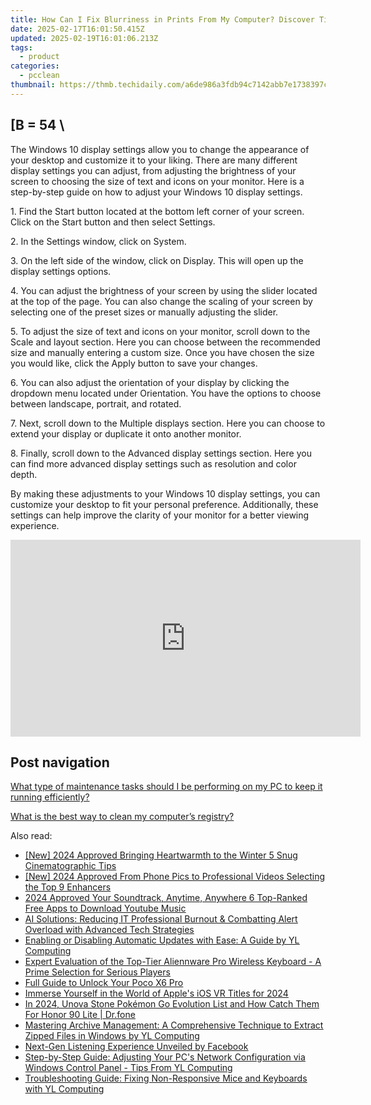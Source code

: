 ```yaml
---
title: How Can I Fix Blurriness in Prints From My Computer? Discover Tips & Tricks with YL Computing's Expert Advice
date: 2025-02-17T16:01:50.415Z
updated: 2025-02-19T16:01:06.213Z
tags:
  - product
categories:
  - pcclean
thumbnail: https://thmb.techidaily.com/a6de986a3fdb94c7142abb7e1738397c8994a30f493de897d20f957481bc1b83.jpg
---
```


## \[B = 54 \

The Windows 10 display settings allow you to change the appearance of your desktop and customize it to your liking. There are many different display settings you can adjust, from adjusting the brightness of your screen to choosing the size of text and icons on your monitor. Here is a step-by-step guide on how to adjust your Windows 10 display settings. 

1\. Find the Start button located at the bottom left corner of your screen. Click on the Start button and then select Settings.

2\. In the Settings window, click on System.

3\. On the left side of the window, click on Display. This will open up the display settings options. 

4\. You can adjust the brightness of your screen by using the slider located at the top of the page. You can also change the scaling of your screen by selecting one of the preset sizes or manually adjusting the slider.

5\. To adjust the size of text and icons on your monitor, scroll down to the Scale and layout section. Here you can choose between the recommended size and manually entering a custom size. Once you have chosen the size you would like, click the Apply button to save your changes.

6\. You can also adjust the orientation of your display by clicking the dropdown menu located under Orientation. You have the options to choose between landscape, portrait, and rotated.

7\. Next, scroll down to the Multiple displays section. Here you can choose to extend your display or duplicate it onto another monitor.

8\. Finally, scroll down to the Advanced display settings section. Here you can find more advanced display settings such as resolution and color depth. 

By making these adjustments to your Windows 10 display settings, you can customize your desktop to fit your personal preference. Additionally, these settings can help improve the clarity of your monitor for a better viewing experience.

<!-- affiliate ads begin -->
<iframe width="560" height="315" src="https://www.youtube.com/embed/jf0JvOqiAXc?si=kHEHQGC_PhBv4xij" title="YouTube video player" frameborder="0" allow="accelerometer; autoplay; clipboard-write; encrypted-media; gyroscope; picture-in-picture; web-share" referrerpolicy="strict-origin-when-cross-origin" allowfullscreen></iframe>
<!-- affiliate ads end -->

## Post navigation

[What type of maintenance tasks should I be performing on my PC to keep it running efficiently?](https://tools.techidaily.com/pcclean/products/)

[What is the best way to clean my computer’s registry?](https://tools.techidaily.com/pcclean/products/)

<ins class="adsbygoogle"
     style="display:block"
     data-ad-format="autorelaxed"
     data-ad-client="ca-pub-7571918770474297"
     data-ad-slot="1223367746"></ins>

<ins class="adsbygoogle"
     style="display:block"
     data-ad-client="ca-pub-7571918770474297"
     data-ad-slot="8358498916"
     data-ad-format="auto"
     data-full-width-responsive="true"></ins>

<span class="atpl-alsoreadstyle">Also read:</span>
<div><ul>
<li><a href="https://facebook-record-videos.techidaily.com/new-2024-approved-bringing-heartwarmth-to-the-winter-5-snug-cinematographic-tips/"><u>[New] 2024 Approved Bringing Heartwarmth to the Winter 5 Snug Cinematographic Tips</u></a></li>
<li><a href="https://eaxpv-info.techidaily.com/new-2024-approved-from-phone-pics-to-professional-videos-selecting-the-top-9-enhancers/"><u>[New] 2024 Approved From Phone Pics to Professional Videos Selecting the Top 9 Enhancers</u></a></li>
<li><a href="https://facebook-record-videos.techidaily.com/2024-approved-your-soundtrack-anytime-anywhere-6-top-ranked-free-apps-to-download-youtube-music/"><u>2024 Approved Your Soundtrack, Anytime, Anywhere 6 Top-Ranked Free Apps to Download Youtube Music</u></a></li>
<li><a href="https://tech-savvy.techidaily.com/ai-solutions-reducing-it-professional-burnout-and-combatting-alert-overload-with-advanced-tech-strategies/"><u>AI Solutions: Reducing IT Professional Burnout & Combatting Alert Overload with Advanced Tech Strategies</u></a></li>
<li><a href="https://discover-best.techidaily.com/enabling-or-disabling-automatic-updates-with-ease-a-guide-by-yl-computing/"><u>Enabling or Disabling Automatic Updates with Ease: A Guide by YL Computing</u></a></li>
<li><a href="https://hardware-updates.techidaily.com/expert-evaluation-of-the-top-tier-aliennware-pro-wireless-keyboard-a-prime-selection-for-serious-players/"><u>Expert Evaluation of the Top-Tier Aliennware Pro Wireless Keyboard - A Prime Selection for Serious Players</u></a></li>
<li><a href="https://easy-unlock-android.techidaily.com/full-guide-to-unlock-your-poco-x6-pro-by-drfone-android/"><u>Full Guide to Unlock Your Poco X6 Pro</u></a></li>
<li><a href="https://some-techniques.techidaily.com/immerse-yourself-in-the-world-of-apples-ios-vr-titles-for-2024/"><u>Immerse Yourself in the World of Apple's iOS VR Titles for 2024</u></a></li>
<li><a href="https://pokemon-go-android.techidaily.com/in-2024-unova-stone-pokemon-go-evolution-list-and-how-catch-them-for-honor-90-lite-drfone-by-drfone-virtual-android/"><u>In 2024, Unova Stone Pokémon Go Evolution List and How Catch Them For Honor 90 Lite | Dr.fone</u></a></li>
<li><a href="https://discover-best.techidaily.com/mastering-archive-management-a-comprehensive-technique-to-extract-zipped-files-in-windows-by-yl-computing/"><u>Mastering Archive Management: A Comprehensive Technique to Extract Zipped Files in Windows by YL Computing</u></a></li>
<li><a href="https://facebook.techidaily.com/next-gen-listening-experience-unveiled-by-facebook/"><u>Next-Gen Listening Experience Unveiled by Facebook</u></a></li>
<li><a href="https://discover-best.techidaily.com/step-by-step-guide-adjusting-your-pcs-network-configuration-via-windows-control-panel-tips-from-yl-computing/"><u>Step-by-Step Guide: Adjusting Your PC's Network Configuration via Windows Control Panel - Tips From YL Computing</u></a></li>
<li><a href="https://discover-best.techidaily.com/troubleshooting-guide-fixing-non-responsive-mice-and-keyboards-with-yl-computing/"><u>Troubleshooting Guide: Fixing Non-Responsive Mice and Keyboards with YL Computing</u></a></li>
</ul></div>

